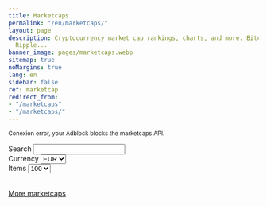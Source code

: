 ```yaml
---
title: Marketcaps
permalink: "/en/marketcaps/"
layout: page
description: Cryptocurrency market cap rankings, charts, and more. Bitcoin, Ethereum,
  Ripple...
banner_image: pages/marketcaps.webp
sitemap: true
noMargins: true
lang: en
sidebar: false
ref: marketcap
redirect_from:
- "/marketcaps"
- "/marketcaps/"
---
```


<small class="error api-error">Conexion error, your Adblock blocks the marketcaps API.</small>
<div class="marketcaps-table-top">
    <div class="marketcaps-table-filter">
        <label>
            Search
            <input type="search" id="marketcaps-filter-input">
        </label>
    </div>
    <div class="marketcaps-table-currency">
        <label>
            Currency
            <select id="marketcaps-currency-select">
                <option value="EUR">EUR</option>
                <option value="USD">USD</option>
                <option value="BTC">BTC</option>
                <option value="ETH">ETH</option>
            </select>
        </label>
    </div>
    <div class="marketcaps-table-pagelength">
        <label>
            Items
            <select id="marketcaps-pagelength-select">
                <option value="10">10</option>
                <option value="25">25</option>
                <option value="50">50</option>
                <option selected="selected" value="100">100</option>
            </select>
        </label>
    </div>
</div>

<table id="marketcaps-table" class="display" width="100%"></table>

<div class="marketcaps-table-footer">
	<a href="https://coinmarketcap.com/" rel="nofollow">More marketcaps</a>
</div>

<script type="text/javascript" src="{{ site.baseurl }}/js/jquery.js?{{site.time | date: '%s%N'}}"></script>

<script type="text/javascript" src="https://cdn.datatables.net/v/dt/dt-1.10.16/datatables.min.js"></script>
<script type="text/javascript" src="https://cdn.datatables.net/plug-ins/1.10.16/api/processing().js"></script>
<script type="text/javascript" src="https://cdn.datatables.net/responsive/2.2.1/js/dataTables.responsive.min.js"></script>

<script>
    const coins = {{ site.data.coins | jsonify }};
    const iconsBaseUrl = '{{ site.iconsBaseUrl }}';
    const marketcapsCoinsLimit = '{{ site.marketcapsCoinsLimit }}';
</script>

<script type="text/javascript" src="{{ site.baseurl }}/js/lang.js?{{site.time | date: '%s%N'}}"></script>
<script type="text/javascript" src="{{ site.baseurl }}/js/marketcaps.js?{{site.time | date: '%s%N'}}"></script>
